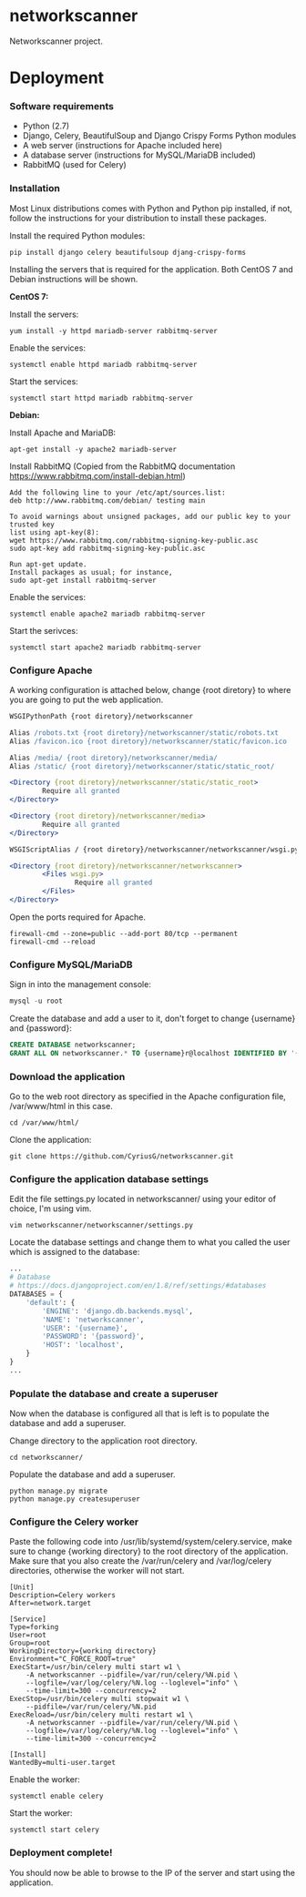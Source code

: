 # networkscanner

Networkscanner project.

# Deployment

### Software requirements

* Python (2.7)
* Django, Celery, BeautifulSoup and Django Crispy Forms Python modules
* A web server (instructions for Apache included here)
* A database server (instructions for MySQL/MariaDB included)
* RabbitMQ (used for Celery)

### Installation

Most Linux distributions comes with Python and Python pip installed, if not, follow the instructions for your distribution to install these packages.

Install the required Python modules:
  
```
pip install django celery beautifulsoup djang-crispy-forms
```

Installing the servers that is required for the application. Both CentOS 7 and Debian instructions will be shown.

**CentOS 7:**

Install the servers:

```
yum install -y httpd mariadb-server rabbitmq-server
```

Enable the services:

```
systemctl enable httpd mariadb rabbitmq-server
```

Start the services:

```
systemctl start httpd mariadb rabbitmq-server
```

**Debian:**

Install Apache and MariaDB:

```
apt-get install -y apache2 mariadb-server
```

Install RabbitMQ (Copied from the RabbitMQ documentation https://www.rabbitmq.com/install-debian.html)

```
Add the following line to your /etc/apt/sources.list: 
deb http://www.rabbitmq.com/debian/ testing main

To avoid warnings about unsigned packages, add our public key to your trusted key
list using apt-key(8): 
wget https://www.rabbitmq.com/rabbitmq-signing-key-public.asc
sudo apt-key add rabbitmq-signing-key-public.asc

Run apt-get update. 
Install packages as usual; for instance, 
sudo apt-get install rabbitmq-server
```

Enable the services:

```
systemctl enable apache2 mariadb rabbitmq-server
```

Start the serivces:

```
systemctl start apache2 mariadb rabbitmq-server
```

### Configure Apache

A working configuration is attached below, change {root diretory} to where you are going to put the web application.

```apache
WSGIPythonPath {root diretory}/networkscanner

Alias /robots.txt {root diretory}/networkscanner/static/robots.txt
Alias /favicon.ico {root diretory}/networkscanner/static/favicon.ico

Alias /media/ {root diretory}/networkscanner/media/
Alias /static/ {root diretory}/networkscanner/static/static_root/

<Directory {root diretory}/networkscanner/static/static_root>
        Require all granted
</Directory>

<Directory {root diretory}/networkscanner/media>
        Require all granted
</Directory>

WSGIScriptAlias / {root diretory}/networkscanner/networkscanner/wsgi.py

<Directory {root diretory}/networkscanner/networkscanner>
        <Files wsgi.py>
                Require all granted
        </Files>
</Directory>
```

Open the ports required for Apache.

```
firewall-cmd --zone=public --add-port 80/tcp --permanent
firewall-cmd --reload
```

### Configure MySQL/MariaDB

Sign in into the management console:

```s
mysql -u root
```

Create the database and add a user to it, don't forget to change {username} and {password}:

```sql
CREATE DATABASE networkscanner;
GRANT ALL ON networkscanner.* TO {username}r@localhost IDENTIFIED BY '{password}';
```

### Download the application

Go to the web root directory as specified in the Apache configuration file, /var/www/html in this case.

```
cd /var/www/html/
```

Clone the application:

```
git clone https://github.com/CyriusG/networkscanner.git
```

### Configure the application database settings

Edit the file settings.py located in networkscanner/ using your editor of choice, I'm using vim.

```
vim networkscanner/networkscanner/settings.py
```

Locate the database settings and change them to what you called the user which is assigned to the database:

```python
...
# Database
# https://docs.djangoproject.com/en/1.8/ref/settings/#databases
DATABASES = {
    'default': {
        'ENGINE': 'django.db.backends.mysql',
        'NAME': 'networkscanner',
        'USER': '{username}',
        'PASSWORD': '{password}',
        'HOST': 'localhost',
    }
}
...
```

### Populate the database and create a superuser

Now when the database is configured all that is left is to populate the database and add a superuser.

Change directory to the application root directory.

```
cd networkscanner/
```

Populate the database and add a superuser.

```
python manage.py migrate
python manage.py createsuperuser
```

### Configure the Celery worker

Paste the following code into /usr/lib/systemd/system/celery.service, make sure to change {working directory} to the root directory of the application. Make sure that you also create the /var/run/celery and /var/log/celery directories, otherwise the worker will not start.

```systemd
[Unit]
Description=Celery workers
After=network.target

[Service]
Type=forking
User=root
Group=root
WorkingDirectory={working directory}
Environment="C_FORCE_ROOT=true"
ExecStart=/usr/bin/celery multi start w1 \
    -A networkscanner --pidfile=/var/run/celery/%N.pid \
    --logfile=/var/log/celery/%N.log --loglevel="info" \
    --time-limit=300 --concurrency=2
ExecStop=/usr/bin/celery multi stopwait w1 \
    --pidfile=/var/run/celery/%N.pid
ExecReload=/usr/bin/celery multi restart w1 \
    -A networkscanner --pidfile=/var/run/celery/%N.pid \
    --logfile=/var/log/celery/%N.log --loglevel="info" \
    --time-limit=300 --concurrency=2

[Install]
WantedBy=multi-user.target
```

Enable the worker:

```
systemctl enable celery
```

Start the worker:

```
systemctl start celery
```

### Deployment complete!

You should now be able to browse to the IP of the server and start using the application.
